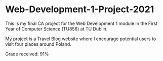 # Web-Development-1-Project-2021
This is my final CA project for the Web Development 1 module in the First Year of Computer Science (TU856) at TU Dublin.

My project is a Travel Blog website where I encourage potential users to visit four places around Poland.

Grade received: 91%

